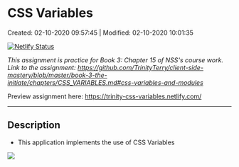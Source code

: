 # CSS Variables

Created: 02-10-2020 09:57:45 | Modified: 02-10-2020 10:01:35 

[![Netlify Status](https://api.netlify.com/api/v1/badges/d1563062-ee8f-4362-94ec-10d33c120f72/deploy-status)](https://app.netlify.com/sites/trinity-css-variables/deploys)

*This assignment is practice for Book 3: Chapter 15 of NSS's course work. Link to the assignment: https://github.com/TrinityTerry/client-side-mastery/blob/master/book-3-the-initiate/chapters/CSS_VARIABLES.md#css-variables-and-modules*

Preview assignment here: https://trinity-css-variables.netlify.com/
***

## Description
- This application implements the use of CSS Variables

![](screenshot.png)
